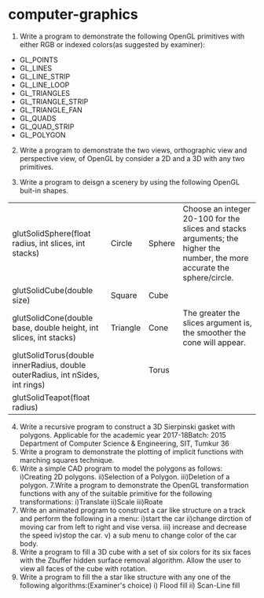# computer-graphics
1. Write a program to demonstrate the following OpenGL primitives with either RGB or indexed colors(as suggested by examiner):
- GL_POINTS
- GL_LINES 
- GL_LINE_STRIP 
- GL_LINE_LOOP
- GL_TRIANGLES 
- GL_TRIANGLE_STRIP
- GL_TRIANGLE_FAN
- GL_QUADS 
- GL_QUAD_STRIP
- GL_POLYGON 

2. Write a program to demonstrate the two views, orthographic view and perspective view, of OpenGL by consider a 2D and a 3D with any two primitives.

3. Write a program to deisgn a scenery by using the following OpenGL buit-in shapes.

| | | | |
| ----------------------------------- | ------ | ------ | ------------------------------------------------- |
| glutSolidSphere(float radius, int slices, int stacks) | Circle | Sphere | Choose an integer 20-100 for the slices and stacks arguments; the higher the number, the more accurate the sphere/circle. |
| glutSolidCube(double size) | Square | Cube | |
| glutSolidCone(double base, double height, int slices, int stacks) | Triangle | Cone | The greater the slices argument is, the smoother the cone will appear. |
| glutSolidTorus(double innerRadius, double outerRadius, int nSides, int rings) |  | Torus | |
| glutSolidTeapot(float radius) | | | |

4. Write a recursive program to construct a 3D Sierpinski gasket with polygons.
Applicable for the academic year 2017-18Batch: 2015
Department of Computer Science & Engineering, SIT, Tumkur 36
5. Write a program to demonstrate the plotting of implicit functions with marching
squares technique.
6. Write a simple CAD program to model the polygons as follows:
i)Creating 2D polygons.
ii)Selection of a Polygon.
iii)Deletion of a polygon.
7.Write a program to demonstrate the OpenGL transformation functions with any of
the suitable primitive for the following transformations:
i)Translate
ii)Scale
iii)Roate
8. Write an animated program to construct a car like structure on a track and perform
the following in a menu:
i)start the car
ii)change dirction of moving car from left to right and vise versa.
iii) increase and decrease the speed
iv)stop the car.
v) a sub menu to change color of the car body.
9. Write a program to fill a 3D cube with a set of six colors for its six faces with the Zbuffer hidden surface removal algorithm. Allow the user to view all faces of the cube
with rotation.
10. Write a program to fill the a star like structure with any one of the following
algorithms:(Examiner's choice)
i) Flood fill
ii) Scan-Line fill
